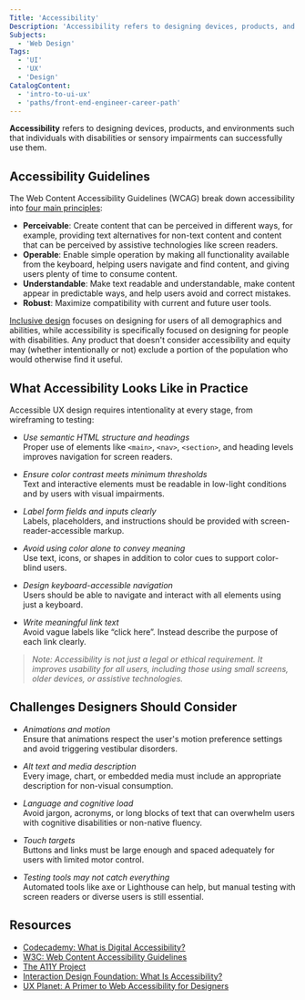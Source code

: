 ```yaml
---
Title: 'Accessibility'
Description: 'Accessibility refers to designing devices, products, and environments such that individuals with disabilities or sensory impairments can successfully use them.'
Subjects:
  - 'Web Design'
Tags:
  - 'UI'
  - 'UX'
  - 'Design'
CatalogContent:
  - 'intro-to-ui-ux'
  - 'paths/front-end-engineer-career-path'
---
```


<link rel="canonical" href="https://www.codecademy.com/article/what-is-digital-accessibility" />

**Accessibility** refers to designing devices, products, and environments such that individuals with disabilities or sensory impairments can successfully use them.

## Accessibility Guidelines

The Web Content Accessibility Guidelines (WCAG) break down accessibility into [four main principles](https://www.w3.org/WAI/standards-guidelines/wcag/glance/):

- **Perceivable**: Create content that can be perceived in different ways, for example, providing text alternatives for non-text content and content that can be perceived by assistive technologies like screen readers.
- **Operable**: Enable simple operation by making all functionality available from the keyboard, helping users navigate and find content, and giving users plenty of time to consume content.
- **Understandable**: Make text readable and understandable, make content appear in predictable ways, and help users avoid and correct mistakes.
- **Robust**: Maximize compatibility with current and future user tools.

[Inclusive design](https://www.codecademy.com/resources/docs/uiux/design-methodologies/inclusive-design) focuses on designing for users of all demographics and abilities, while accessibility is specifically focused on designing for people with disabilities. Any product that doesn't consider accessibility and equity may (whether intentionally or not) exclude a portion of the population who would otherwise find it useful.

## What Accessibility Looks Like in Practice

Accessible UX design requires intentionality at every stage, from wireframing to testing:

- _Use semantic HTML structure and headings_  
  Proper use of elements like `<main>`, `<nav>`, `<section>`, and heading levels improves navigation for screen readers.

- _Ensure color contrast meets minimum thresholds_  
  Text and interactive elements must be readable in low-light conditions and by users with visual impairments.

- _Label form fields and inputs clearly_  
  Labels, placeholders, and instructions should be provided with screen-reader-accessible markup.

- _Avoid using color alone to convey meaning_  
  Use text, icons, or shapes in addition to color cues to support color-blind users.

- _Design keyboard-accessible navigation_  
  Users should be able to navigate and interact with all elements using just a keyboard.

- _Write meaningful link text_  
  Avoid vague labels like “click here”. Instead describe the purpose of each link clearly.

> _Note: Accessibility is not just a legal or ethical requirement. It improves usability for all users, including those using small screens, older devices, or assistive technologies._

## Challenges Designers Should Consider

- _Animations and motion_  
  Ensure that animations respect the user's motion preference settings and avoid triggering vestibular disorders.

- _Alt text and media description_  
  Every image, chart, or embedded media must include an appropriate description for non-visual consumption.

- _Language and cognitive load_  
  Avoid jargon, acronyms, or long blocks of text that can overwhelm users with cognitive disabilities or non-native fluency.

- _Touch targets_  
  Buttons and links must be large enough and spaced adequately for users with limited motor control.

- _Testing tools may not catch everything_  
  Automated tools like axe or Lighthouse can help, but manual testing with screen readers or diverse users is still essential.

## Resources

- [Codecademy: What is Digital Accessibility?](https://www.codecademy.com/article/what-is-digital-accessibility)
- [W3C: Web Content Accessibility Guidelines](https://www.w3.org/WAI/standards-guidelines/wcag/)
- [The A11Y Project](https://www.a11yproject.com/)
- [Interaction Design Foundation: What Is Accessibility?](https://www.interaction-design.org/literature/topics/accessibility)
- [UX Planet: A Primer to Web Accessibility for Designers](https://uxplanet.org/a-primer-to-web-accessibility-for-designers-2c548448c612)
